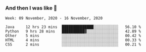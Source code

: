  ### And then I was like 🥱
<!--
**Mat2ja/Mat2ja** is a ✨ _special_ ✨ repository because its `README.md` (this file) appears on your GitHub profile.

Here are some ideas to get you started:

- 🔭 I’m currently working on ...
- 🌱 I’m currently learning ...
- 👯 I’m looking to collaborate on ...
- 🤔 I’m looking for help with ...
- 💬 Ask me about ...
- 📫 How to reach me: ...
- 😄 Pronouns: ...
- ⚡ Fun fact: ...
-->

<!--START_SECTION:waka-->
```text
Week: 09 November, 2020 - 16 November, 2020

Java     12 hrs 23 mins  ██████████████░░░░░░░░░░░   56.10 % 
Python   9 hrs 28 mins   ██████████▓░░░░░░░░░░░░░░   42.89 % 
Other    5 mins          ░░░░░░░░░░░░░░░░░░░░░░░░░   00.42 % 
HTML     4 mins          ░░░░░░░░░░░░░░░░░░░░░░░░░   00.33 % 
CSS      2 mins          ░░░░░░░░░░░░░░░░░░░░░░░░░   00.21 % 
```
<!--END_SECTION:waka-->
